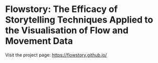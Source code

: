 # Flowstory: The Efficacy of Storytelling Techniques Applied to the Visualisation of Flow and Movement Data
Visit the project page: https://flowstory.github.io/
